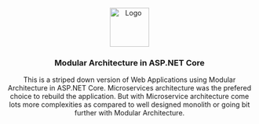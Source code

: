 <!-- PROJECT LOGO -->
<br />
<div align="center">
  <a href="https://github.com/othneildrew/Best-README-Template">
    <img src="images/logo.png" alt="Logo" width="80" height="80">
  </a>

  <h3 align="center">Modular Architecture in ASP.NET Core </h3>

  <p align="center">
    This is a striped down version of Web Applications using Modular Architecture in ASP.NET Core. Microservices architecture was the prefered choice to rebuild 
    the application. But with Microservice architecture come lots more complexities as compared to well designed monolith or going bit further with Modular Architecture.
    <br />
  
</div>
